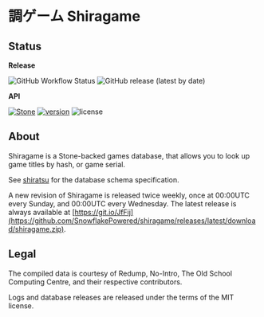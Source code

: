 # 調ゲーム Shiragame

## Status
**Release**

![GitHub Workflow Status](https://img.shields.io/github/workflow/status/SnowflakePowered/shiragame/Publish%20new%20Shiragame%20database)&nbsp;![GitHub release (latest by date)](https://img.shields.io/github/v/release/SnowflakePowered/shiragame)

**API**

 [![Stone](https://img.shields.io/badge/stone-10.0.0-brightgreen.svg)](https://github.com/SnowflakePowered/stone)&nbsp;[![version](https://img.shields.io/badge/schema-2.0.0-blue.svg)](https://github.com/SnowflakePowered/shiratsu/blob/2.0.0/spec.md)&nbsp;![license](https://img.shields.io/github/license/snowflakepowered/shiragame.svg?maxAge=2592000)

## About

Shiragame is a Stone-backed games database, that allows you to look up game titles by hash, or game serial.

See [shiratsu](https://github.com/SnowflakePowered/shiratsu) for the database schema specification.

A new revision of Shiragame is released twice weekly, once at 00:00UTC every Sunday, and 00:00UTC every Wednesday. 
The latest release is always available at [https://git.io/JfFij](https://github.com/SnowflakePowered/shiragame/releases/latest/download/shiragame.zip).

## Legal

The compiled data is courtesy of Redump, No-Intro, The Old School Computing Centre, and their respective contributors.

Logs and database releases are released under the terms of the MIT license.
